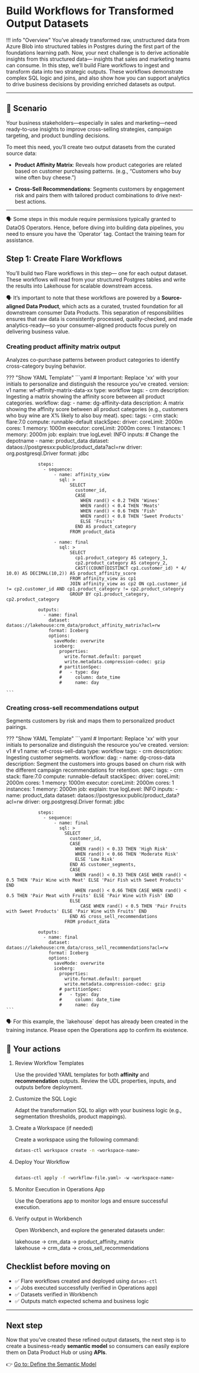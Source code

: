 # Build Workflows for Transformed Output Datasets

!!! info "Overview"
    You’ve already transformed raw, unstructured data from Azure Blob into structured tables in Postgres during the first part of the foundations learning path. Now, your next challenge is to derive actionable insights from this structured data— insights that sales and marketing teams can consume. In this step, we’ll build Flare workflows to ingest and transform data into two strategic outputs. These workflows demonstrate complex SQL logic and joins, and also show how you can support analytics to drive business decisions by providing enriched datasets as output.

---

## 📘 Scenario

Your business stakeholders—especially in sales and marketing—need ready-to-use insights to improve cross-selling strategies, campaign targeting, and product bundling decisions. 

To meet this need, you’ll create two output datasets from the curated source data:

- **Product Affinity Matrix**: Reveals how product categories are related based on customer purchasing patterns. (e.g., “Customers who buy wine often buy cheese.”)

- **Cross-Sell Recommendations**: Segments customers by engagement risk and pairs them with tailored product combinations to drive next-best actions.

---

<aside class="callout">
🗣 
Some steps in this module require permissions typically granted to DataOS Operators. Hence, before diving into building data pipelines, you need to ensure you have the `Operator` tag. Contact the training team for assistance.
</aside>

## Step 1: Create Flare Workflows

You’ll build two Flare workflows in this step— one for each output dataset. These workflows will read from your structured Postgres tables and write the results into Lakehouse for scalable downstream access.

<aside class="callout">

🗣 It’s important to note that these workflows are powered by a **Source-aligned Data Product**, which acts as a curated, trusted foundation for all downstream consumer Data Products. This separation of responsibilities ensures that raw data is consistently processed, quality-checked, and made analytics-ready—so your consumer-aligned products focus purely on delivering business value.

</aside>

### **Creating product affinity matrix output**
Analyzes co-purchase patterns between product categories to identify cross-category buying behavior.

??? "Show YAML Template"
    ```yaml
    # Important: Replace 'xx' with your initials to personalize and distinguish the resource you’ve created.
    version: v1
    name: wf-affinity-matrix-data-xx
    type: workflow
    tags:
      - crm
    description: Ingesting a matrix showing the affinity score between all product categories.
    workflow:
      dag:
        - name: dg-affinity-data
          description: A matrix showing the affinity score between all product categories (e.g., customers who buy wine are X% likely to also buy meat). 
          spec:
            tags:
              - crm
            stack: flare:7.0
            compute: runnable-default
            stackSpec:
              driver:
                coreLimit: 2000m
                cores: 1
                memory: 1000m
              executor:
                coreLimit: 2000m
                cores: 1
                instances: 1
                memory: 2000m
              job:
                explain: true
                logLevel: INFO
                inputs:                # Change the depotname
                  - name: product_data
                    dataset: dataos://postgresxx:public/product_data?acl=rw
                    driver: org.postgresql.Driver
                    format: jdbc

                steps:
                  - sequence:
                      - name: affinity_view
                        sql: >
                            SELECT 
                              customer_id,
                              CASE
                                WHEN rand() < 0.2 THEN 'Wines'
                                WHEN rand() < 0.4 THEN 'Meats'
                                WHEN rand() < 0.6 THEN 'Fish'
                                WHEN rand() < 0.8 THEN 'Sweet Products'
                                ELSE 'Fruits'
                              END AS product_category
                            FROM product_data
                        
                      - name: final
                        sql: >
                            SELECT 
                              cp1.product_category AS category_1,
                              cp2.product_category AS category_2,
                              CAST((COUNT(DISTINCT cp1.customer_id) * 4/ 10.0) AS DECIMAL(10,2)) AS product_affinity_score
                            FROM affinity_view as cp1
                            JOIN affinity_view as cp2 ON cp1.customer_id != cp2.customer_id AND cp1.product_category != cp2.product_category
                            GROUP BY cp1.product_category, cp2.product_category

                outputs:
                  - name: final
                    dataset: dataos://lakehouse:crm_data/product_affinity_matrix?acl=rw
                    format: Iceberg
                    options:
                      saveMode: overwrite
                      iceberg:
                        properties:
                          write.format.default: parquet
                          write.metadata.compression-codec: gzip
                        # partitionSpec:
                        #   - type: day
                        #     column: date_time
                        #     name: day

    ```

    
### **Creating cross-sell recommendations output**

Segments customers by risk and maps them to personalized product pairings.

??? "Show YAML Template"
    ```yaml
    # Important: Replace 'xx' with your initials to personalize and distinguish the resource you’ve created.
    version: v1  # v1
    name: wf-cross-sell-data
    type: workflow
    tags:
      - crm
    description: Ingesting customer segments.
    workflow:
      dag:
        - name: dg-cross-data
          description: Segment the customers into groups based on churn risk with the different campaign recommendations for retention. 
          spec:
            tags:
              - crm
            stack: flare:7.0
            compute: runnable-default
            stackSpec:
              driver:
                coreLimit: 2000m
                cores: 1
                memory: 1000m
              executor:
                coreLimit: 2000m
                cores: 1
                instances: 1
                memory: 2000m
              job:
                explain: true
                logLevel: INFO
                inputs:
                  - name: product_data
                    dataset: dataos://postgresxx:public/product_data?acl=rw
                    driver: org.postgresql.Driver
                    format: jdbc

                steps:
                  - sequence:
                      - name: final
                        sql: >
                          SELECT 
                            customer_id,
                            CASE 
                              WHEN rand() < 0.33 THEN 'High Risk'
                              WHEN rand() < 0.66 THEN 'Moderate Risk'
                              ELSE 'Low Risk'
                            END AS customer_segments,
                            CASE 
                              WHEN rand() < 0.33 THEN CASE WHEN rand() < 0.5 THEN 'Pair Wine with Meat' ELSE 'Pair Fish with Sweet Products' END
                              WHEN rand() < 0.66 THEN CASE WHEN rand() < 0.5 THEN 'Pair Meat with Fruits' ELSE 'Pair Wine with Fish' END
                            ELSE 
                                CASE WHEN rand() < 0.5 THEN 'Pair Fruits with Sweet Products' ELSE 'Pair Wine with Fruits' END 
                            END AS cross_sell_recommendations
                          FROM product_data
              
                outputs:
                  - name: final
                    dataset: dataos://lakehouse:crm_data/cross_sell_recommendations?acl=rw
                    format: Iceberg
                    options:
                      saveMode: overwrite
                      iceberg:
                        properties:
                          write.format.default: parquet
                          write.metadata.compression-codec: gzip
                        # partitionSpec:
                        #   - type: day
                        #     column: date_time
                        #     name: day
    ```


<aside class="callout">
🗣 
For this example, the `lakehouse` depot has already been created in the training instance. Please open the Operations app to confirm its existence.
</aside>

## 🎯 Your actions

1. Review Workflow Templates

    Use the provided YAML templates for both **affinity** and **recommendation** outputs. Review the UDL properties, inputs, and outputs before deployment.

2. Customize the SQL Logic

    Adapt the transformation SQL to align with your business logic (e.g., segmentation thresholds, product mappings).

3. Create a Workspace (if needed) 

    Create a workspace using the following command:

    ```bash
    dataos-ctl workspace create -n <workspace-name>
    ```

4. Deploy Your Workflow

    ```bash

    dataos-ctl apply -f <workflow-file.yaml> -w <workspace-name>
    ```

5. Monitor Execution in Operations App
    
    Use the Operations app to monitor logs and ensure successful execution.

6. Verify output in Workbench
   
   Open Workbench, and explore the generated datasets under:

    lakehouse → crm_data → product_affinity_matrix  
    lakehouse → crm_data → cross_sell_recommendations

## Checklist before moving on

- ✅ Flare workflows created and deployed using `dataos-ctl`  
- ✅ Jobs executed successfully (verified in Operations app)  
- ✅ Datasets verified in Workbench  
- ✅ Outputs match expected schema and business logic  

---

## Next step

Now that you’ve created these refined output datasets, the next step is to create a business-ready **semantic model** so consumers can easily explore them on Data Product Hub or using **APIs**.

👉 [Go to: Define the Semantic Model](/learn/dp_foundations2_learn_track/create_semantic_model/)


